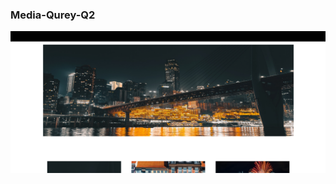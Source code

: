 <h3>Media-Qurey-Q2</h3>

<a href="https://github.com/Ankitmahajna022/Media-Qeury-Q2/tree/main/Media%20Query%20Q2"><img src="Q2.png"></a>
